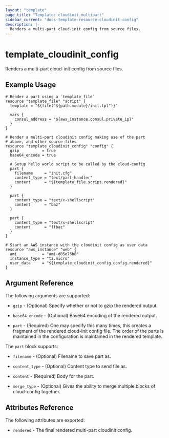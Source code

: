 ```yaml
---
layout: "template"
page_title: "Template: cloudinit_multipart"
sidebar_current: "docs-template-resource-cloudinit-config"
description: |-
  Renders a multi-part cloud-init config from source files.
---
```


# template\_cloudinit\_config

Renders a multi-part cloud-init config from source files.

## Example Usage

```
# Render a part using a `template_file`
resource "template_file" "script" {
  template = "${file("${path.module}/init.tpl")}"

  vars {
    consul_address = "${aws_instance.consul.private_ip}"
  }
}

# Render a multi-part cloudinit config making use of the part
# above, and other source files
resource "template_cloudinit_config" "config" {
  gzip          = true
  base64_encode = true

  # Setup hello world script to be called by the cloud-config
  part {
    filename     = "init.cfg"
    content_type = "text/part-handler"
    content      = "${template_file.script.rendered}"
  }

  part {
    content_type = "text/x-shellscript"
    content      = "baz"
  }

  part {
    content_type = "text/x-shellscript"
    content      = "ffbaz"
  }
}

# Start an AWS instance with the cloudinit config as user data
resource "aws_instance" "web" {
  ami           = "ami-d05e75b8"
  instance_type = "t2.micro"
  user_data     = "${template_cloudinit_config.config.rendered}"
}
```

## Argument Reference

The following arguments are supported:

* `gzip` - (Optional) Specify whether or not to gzip the rendered output.

* `base64_encode` - (Optional) Base64 encoding of the rendered output.

* `part` - (Required) One may specify this many times, this creates a fragment of the rendered cloud-init config file. The order of the parts is maintained in the configuration is maintained in the rendered template.

The `part` block supports:

* `filename` - (Optional) Filename to save part as.

* `content_type` - (Optional) Content type to send file as.

* `content` - (Required) Body for the part.

* `merge_type` - (Optional) Gives the ability to merge multiple blocks of cloud-config together.

## Attributes Reference

The following attributes are exported:

* `rendered` - The final rendered multi-part cloudinit config.

